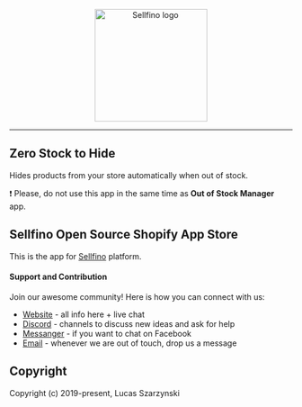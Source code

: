<p align="center"><a href="https://www.sellfino.com" target="_blank" rel="noopener noreferrer"><img width="200" src="https://www.sellfino.com/images/logo.png" alt="Sellfino logo"></a></p>

---

## Zero Stock to Hide
Hides products from your store automatically when out of stock. 

:exclamation: Please, do not use this app in the same time as **Out of Stock Manager** app.

## Sellfino Open Source Shopify App Store
This is the app for [Sellfino](https://github.com/sellfino/sellfino) platform.

#### Support and Contribution

Join our awesome community! Here is how you can connect with us:
- [Website](https://www.sellfino.com) - all info here + live chat
- [Discord](https://discordapp.com/invite/wrFnzZ3) - channels to discuss new ideas and ask for help
- [Messanger](https://m.me/104484064333760) - if you want to chat on Facebook
- [Email](mailto:contact@sellfino.com) - whenever we are out of touch, drop us a message


## Copyright
Copyright (c) 2019-present, Lucas Szarzynski

